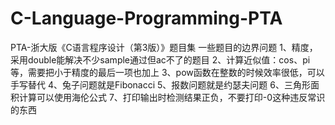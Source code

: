 # C-Language-Programming-PTA
PTA-浙大版《C语言程序设计（第3版）》题目集
一些题目的边界问题
1、精度，采用double能解决不少sample通过但ac不了的题目
2、计算近似值：cos、pi等，需要把小于精度的最后一项也加上
3、pow函数在整数的时候效率很低，可以手写替代
4、兔子问题就是Fibonacci
5、报数问题就是约瑟夫问题
6、三角形面积计算可以使用海伦公式
7、打印输出时检测结果正负，不要打印-0这种违反常识的东西